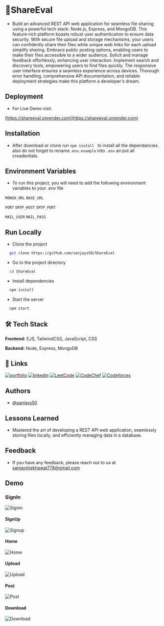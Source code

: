 
# 🚀ShareEval

- Build an advanced REST API web application for seamless file sharing using a powerful tech stack: Node.js, Express, and MongoDB. This feature-rich platform boasts robust user authentication to ensure data security. With secure file upload and storage mechanisms, your users can confidently share their files while unique web links for each upload simplify sharing. Embrace public posting options, enabling users to make their files accessible to a wider audience. Solicit and manage feedback effortlessly, enhancing user interaction. Implement search and discovery tools, empowering users to find files quickly. The responsive user interface ensures a seamless experience across devices. Thorough error handling, comprehensive API documentation, and reliable deployment strategies make this platform a developer's dream.

## Deployment
- For Live Demo visit.

[https://shareeval.onrender.com](https://shareeval.onrender.com)
## Installation

- After download or clone run ```npm install ```  to install all the dependancies. also do not forget to rename .``` env.example ``` into ``` .env ``` an put all creadentials.

    
## Environment Variables

- To run this project, you will need to add the following environment variables to your .env file

`MONGO_URL`
`BASE_URL`

`PORT`
`SMTP_HOST`
`SMTP_PORT`

`MAIL_USER`
`MAIL_PASS`


## Run Locally

- Clone the project

```bash
  git clone https://github.com/sanjays50/ShareEval
```

- Go to the project directory

```bash
  cd ShareEval
```

- Install dependencies

```bash
  npm install
```

- Start the server

```bash
  npm start
```


## 🛠 Tech Stack

**Frontend:** EJS, TailwindCSS, JavaScript, CSS

**Backend:** Node, Express, MongoDB



## 🔗 Links
[![portfolio](https://img.shields.io/badge/my_portfolio-000?style=for-the-badge&logo=ko-fi&logoColor=white)](https://sanjays50portfolio.netlify.app/)
[![linkedin](https://img.shields.io/badge/linkedin-0A66C2?style=for-the-badge&logo=linkedin&logoColor=white)](https://www.linkedin.com/in/sanjay-singh-shekhawat-7804411b5/)
[![LeetCode](https://img.shields.io/badge/LeetCode-000000?style=for-the-badge&logo=LeetCode&logoColor=#d16c06)](https://leetcode.com/sanjays50/)
[![CodeChef](https://img.shields.io/badge/CodeChef-%23964B00.svg?style=for-the-badge&logo=CodeChef&logoColor=white)](https://www.codechef.com/users/sanjays50)
[![Codeforces](https://img.shields.io/badge/Codeforces-445f9d?style=for-the-badge&logo=Codeforces&logoColor=white)](https://codeforces.com/profile/sanjays50)

## Authors

- [@sanjays50](https://github.com/sanjays50)


## Lessons Learned

- Mastered the art of developing a REST API web application, seamlessly storing files locally, and efficiently managing data in a database.


## Feedback

- If you have any feedback, please reach out to us at sanjayshekhawat778@gmail.com


## Demo
### SignIn
![Signin](https://github.com/sanjays50/ShareEval/assets/68994574/11d92612-83b4-4e24-a05a-6878876aad4e)
#### SignUp
![Signup](https://github.com/sanjays50/ShareEval/assets/68994574/513f6ccc-3790-4489-90e9-cf01989a8f15)
#### Home
![Home](https://github.com/sanjays50/ShareEval/assets/68994574/89e6a88d-4afb-4e34-8dc8-2ddfca732170)
#### Upload
![Upload](https://github.com/sanjays50/ShareEval/assets/68994574/1485e5fa-511b-4427-b133-c1a26a790087)
#### Post
![Post](https://github.com/sanjays50/ShareEval/assets/68994574/f5df2c63-dc96-4d47-af3a-b5b288d46e4b)
#### Download
![Download](https://github.com/sanjays50/ShareEval/assets/68994574/67f1608e-6d62-4224-90a0-c32132b2b6d0)

